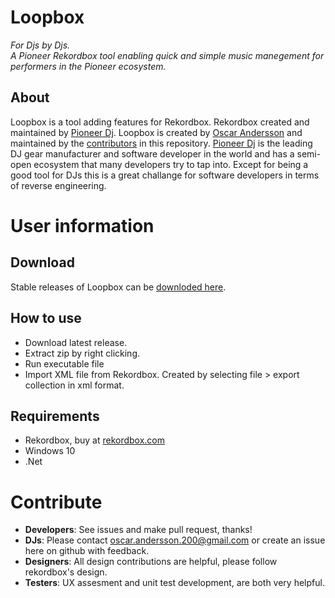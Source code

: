 # Loopbox
<i>For Djs by Djs.</i>
<br>
<i>A Pioneer Rekordbox tool enabling quick and simple music manegement for performers in the Pioneer ecosystem.</i>
## About
Loopbox is a tool adding features for Rekordbox. Rekordbox created and maintained by <a href="https://www.pioneerdj.com">Pioneer Dj</a>. Loopbox is created by <a href="https://www.oscaande.se">Oscar Andersson</a> and maintained by the <a href="https://www.github.com/oscar230/loopbox/graphs/contributors">contributors</a> in this repository.
<a href="https://www.pioneerdj.com">Pioneer Dj</a> is the leading DJ gear manufacturer and software developer in the world and has a semi-open ecosystem that many developers try to tap into. Except for being a good tool for DJs this is a great challange for software developers in terms of reverse engineering.
# User information
## Download
Stable releases of Loopbox can be <a href="https://mega.nz/#!6yoHVRpL!fhwaLrRSBBcwJ2Mganp4nZ7R3Oe2XgI3b9nx1Pe67xE">downloded here</a>.
## How to use
* Download latest release.
* Extract zip by right clicking.
* Run executable file
* Import XML file from Rekordbox. Created by selecting file > export collection in xml format.
## Requirements
* Rekordbox, buy at <a href="https://www.rekordbox.com">rekordbox.com</a>
* Windows 10
* .Net
# Contribute
* <b>Developers</b>: See issues and make pull request, thanks!
* <b>DJs</b>: Please contact oscar.andersson.200@gmail.com or create an issue here on github with feedback.
* <b>Designers</b>: All design contributions are helpful, please follow rekordbox's design.
* <b>Testers</b>: UX assesment and unit test development, are both very helpful.
